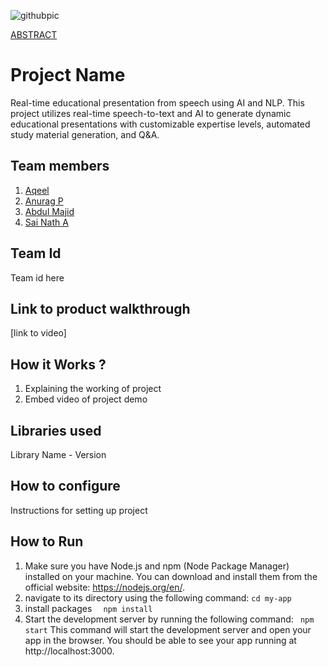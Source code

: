 ![githubpic](https://user-images.githubusercontent.com/126552313/221784874-670cd550-8440-4f18-bc5e-44257752c230.png)

[ABSTRACT](https://docs.google.com/document/d/1IC309HfvVrOFv1sVDq7bpsf9sfGOaNVZc8tkdIi20D0/edit?usp=sharing)

# Project Name
Real-time educational presentation from speech using AI and NLP. This project utilizes real-time speech-to-text and AI to generate dynamic educational presentations with customizable expertise levels, automated study material generation, and Q&A.

## Team members
1. [Aqeel](https://github.com/aqeelshamz)
2. [Anurag P](https://github.com/anuragrajanp)
3. [Abdul Majid](https://github.com/majid-2002)
4. [Sai Nath A](https://github.com/sai-na)

## Team Id
Team id here
## Link to product walkthrough
[link to video]
## How it Works ?
1. Explaining the working of project
2. Embed video of project demo
## Libraries used
Library Name - Version
## How to configure
Instructions for setting up project
## How to Run

1. Make sure you have Node.js and npm (Node Package Manager) installed on your machine. You can download and install them from the official website: https://nodejs.org/en/.
2. navigate to its directory using the following command:
   ```cd my-app```
3. install packages
 ```  npm install```
4. Start the development server by running the following command:
  ``` npm start```
   This command will start the development server and open your app in the browser. You should be able to see your app running at http://localhost:3000.

